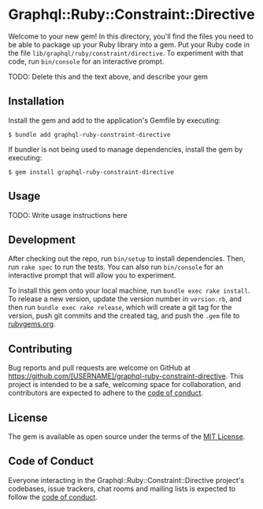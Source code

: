 # Graphql::Ruby::Constraint::Directive

Welcome to your new gem! In this directory, you'll find the files you need to be able to package up your Ruby library into a gem. Put your Ruby code in the file `lib/graphql/ruby/constraint/directive`. To experiment with that code, run `bin/console` for an interactive prompt.

TODO: Delete this and the text above, and describe your gem

## Installation

Install the gem and add to the application's Gemfile by executing:

    $ bundle add graphql-ruby-constraint-directive

If bundler is not being used to manage dependencies, install the gem by executing:

    $ gem install graphql-ruby-constraint-directive

## Usage

TODO: Write usage instructions here

## Development

After checking out the repo, run `bin/setup` to install dependencies. Then, run `rake spec` to run the tests. You can also run `bin/console` for an interactive prompt that will allow you to experiment.

To install this gem onto your local machine, run `bundle exec rake install`. To release a new version, update the version number in `version.rb`, and then run `bundle exec rake release`, which will create a git tag for the version, push git commits and the created tag, and push the `.gem` file to [rubygems.org](https://rubygems.org).

## Contributing

Bug reports and pull requests are welcome on GitHub at https://github.com/[USERNAME]/graphql-ruby-constraint-directive. This project is intended to be a safe, welcoming space for collaboration, and contributors are expected to adhere to the [code of conduct](https://github.com/[USERNAME]/graphql-ruby-constraint-directive/blob/main/CODE_OF_CONDUCT.md).

## License

The gem is available as open source under the terms of the [MIT License](https://opensource.org/licenses/MIT).

## Code of Conduct

Everyone interacting in the Graphql::Ruby::Constraint::Directive project's codebases, issue trackers, chat rooms and mailing lists is expected to follow the [code of conduct](https://github.com/[USERNAME]/graphql-ruby-constraint-directive/blob/main/CODE_OF_CONDUCT.md).
